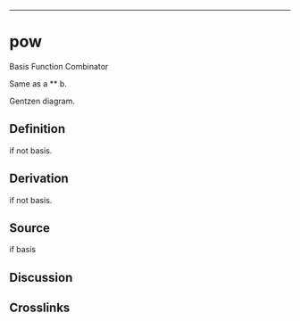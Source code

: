------------------------------------------------------------------------

# pow

Basis Function Combinator

Same as a \*\* b.

Gentzen diagram.

## Definition

if not basis.

## Derivation

if not basis.

## Source

if basis

## Discussion

## Crosslinks
